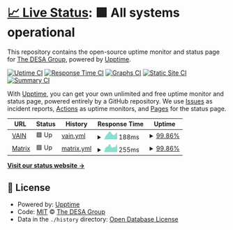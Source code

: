 # [📈 Live Status](https://desa-group.github.io/status): <!--live status--> **🟩 All systems operational**

This repository contains the open-source uptime monitor and status page for [The DESA Group](https://desa-group.github.io/status), powered by [Upptime](https://github.com/upptime/upptime).

[![Uptime CI](https://github.com/desa-group/status/workflows/Uptime%20CI/badge.svg)](https://github.com/desa-group/status/actions?query=workflow%3A%22Uptime+CI%22)
[![Response Time CI](https://github.com/desa-group/status/workflows/Response%20Time%20CI/badge.svg)](https://github.com/desa-group/status/actions?query=workflow%3A%22Response+Time+CI%22)
[![Graphs CI](https://github.com/desa-group/status/workflows/Graphs%20CI/badge.svg)](https://github.com/desa-group/status/actions?query=workflow%3A%22Graphs+CI%22)
[![Static Site CI](https://github.com/desa-group/status/workflows/Static%20Site%20CI/badge.svg)](https://github.com/desa-group/status/actions?query=workflow%3A%22Static+Site+CI%22)
[![Summary CI](https://github.com/desa-group/status/workflows/Summary%20CI/badge.svg)](https://github.com/desa-group/status/actions?query=workflow%3A%22Summary+CI%22)

With [Upptime](https://upptime.js.org), you can get your own unlimited and free uptime monitor and status page, powered entirely by a GitHub repository. We use [Issues](https://github.com/desa-group/status/issues) as incident reports, [Actions](https://github.com/desa-group/status/actions) as uptime monitors, and [Pages](https://desa-group.github.io/status) for the status page.

<!--start: status pages-->
<!-- This summary is generated by Upptime (https://github.com/upptime/upptime) -->
<!-- Do not edit this manually, your changes will be overwritten -->
<!-- prettier-ignore -->
| URL | Status | History | Response Time | Uptime |
| --- | ------ | ------- | ------------- | ------ |
| <img alt="" src="https://favicons.githubusercontent.com/vain.rusz.dev" height="13"> [VAIN](https://vain.rusz.dev) | 🟩 Up | [vain.yml](https://github.com/desa-group/status/commits/HEAD/history/vain.yml) | <details><summary><img alt="Response time graph" src="./graphs/vain/response-time-week.png" height="20"> 188ms</summary><br><a href="https://desa-group.github.io/status/history/vain"><img alt="Response time 197" src="https://img.shields.io/endpoint?url=https%3A%2F%2Fraw.githubusercontent.com%2Fdesa-group%2Fstatus%2FHEAD%2Fapi%2Fvain%2Fresponse-time.json"></a><br><a href="https://desa-group.github.io/status/history/vain"><img alt="24-hour response time 197" src="https://img.shields.io/endpoint?url=https%3A%2F%2Fraw.githubusercontent.com%2Fdesa-group%2Fstatus%2FHEAD%2Fapi%2Fvain%2Fresponse-time-day.json"></a><br><a href="https://desa-group.github.io/status/history/vain"><img alt="7-day response time 188" src="https://img.shields.io/endpoint?url=https%3A%2F%2Fraw.githubusercontent.com%2Fdesa-group%2Fstatus%2FHEAD%2Fapi%2Fvain%2Fresponse-time-week.json"></a><br><a href="https://desa-group.github.io/status/history/vain"><img alt="30-day response time 197" src="https://img.shields.io/endpoint?url=https%3A%2F%2Fraw.githubusercontent.com%2Fdesa-group%2Fstatus%2FHEAD%2Fapi%2Fvain%2Fresponse-time-month.json"></a><br><a href="https://desa-group.github.io/status/history/vain"><img alt="1-year response time 197" src="https://img.shields.io/endpoint?url=https%3A%2F%2Fraw.githubusercontent.com%2Fdesa-group%2Fstatus%2FHEAD%2Fapi%2Fvain%2Fresponse-time-year.json"></a></details> | <details><summary><a href="https://desa-group.github.io/status/history/vain">99.86%</a></summary><a href="https://desa-group.github.io/status/history/vain"><img alt="All-time uptime 99.75%" src="https://img.shields.io/endpoint?url=https%3A%2F%2Fraw.githubusercontent.com%2Fdesa-group%2Fstatus%2FHEAD%2Fapi%2Fvain%2Fuptime.json"></a><br><a href="https://desa-group.github.io/status/history/vain"><img alt="24-hour uptime 99.01%" src="https://img.shields.io/endpoint?url=https%3A%2F%2Fraw.githubusercontent.com%2Fdesa-group%2Fstatus%2FHEAD%2Fapi%2Fvain%2Fuptime-day.json"></a><br><a href="https://desa-group.github.io/status/history/vain"><img alt="7-day uptime 99.86%" src="https://img.shields.io/endpoint?url=https%3A%2F%2Fraw.githubusercontent.com%2Fdesa-group%2Fstatus%2FHEAD%2Fapi%2Fvain%2Fuptime-week.json"></a><br><a href="https://desa-group.github.io/status/history/vain"><img alt="30-day uptime 99.75%" src="https://img.shields.io/endpoint?url=https%3A%2F%2Fraw.githubusercontent.com%2Fdesa-group%2Fstatus%2FHEAD%2Fapi%2Fvain%2Fuptime-month.json"></a><br><a href="https://desa-group.github.io/status/history/vain"><img alt="1-year uptime 99.75%" src="https://img.shields.io/endpoint?url=https%3A%2F%2Fraw.githubusercontent.com%2Fdesa-group%2Fstatus%2FHEAD%2Fapi%2Fvain%2Fuptime-year.json"></a></details>
| <img alt="" src="https://favicons.githubusercontent.com/matrix.rusz.dev" height="13"> [Matrix](https://matrix.rusz.dev) | 🟩 Up | [matrix.yml](https://github.com/desa-group/status/commits/HEAD/history/matrix.yml) | <details><summary><img alt="Response time graph" src="./graphs/matrix/response-time-week.png" height="20"> 255ms</summary><br><a href="https://desa-group.github.io/status/history/matrix"><img alt="Response time 289" src="https://img.shields.io/endpoint?url=https%3A%2F%2Fraw.githubusercontent.com%2Fdesa-group%2Fstatus%2FHEAD%2Fapi%2Fmatrix%2Fresponse-time.json"></a><br><a href="https://desa-group.github.io/status/history/matrix"><img alt="24-hour response time 277" src="https://img.shields.io/endpoint?url=https%3A%2F%2Fraw.githubusercontent.com%2Fdesa-group%2Fstatus%2FHEAD%2Fapi%2Fmatrix%2Fresponse-time-day.json"></a><br><a href="https://desa-group.github.io/status/history/matrix"><img alt="7-day response time 255" src="https://img.shields.io/endpoint?url=https%3A%2F%2Fraw.githubusercontent.com%2Fdesa-group%2Fstatus%2FHEAD%2Fapi%2Fmatrix%2Fresponse-time-week.json"></a><br><a href="https://desa-group.github.io/status/history/matrix"><img alt="30-day response time 289" src="https://img.shields.io/endpoint?url=https%3A%2F%2Fraw.githubusercontent.com%2Fdesa-group%2Fstatus%2FHEAD%2Fapi%2Fmatrix%2Fresponse-time-month.json"></a><br><a href="https://desa-group.github.io/status/history/matrix"><img alt="1-year response time 289" src="https://img.shields.io/endpoint?url=https%3A%2F%2Fraw.githubusercontent.com%2Fdesa-group%2Fstatus%2FHEAD%2Fapi%2Fmatrix%2Fresponse-time-year.json"></a></details> | <details><summary><a href="https://desa-group.github.io/status/history/matrix">99.86%</a></summary><a href="https://desa-group.github.io/status/history/matrix"><img alt="All-time uptime 99.88%" src="https://img.shields.io/endpoint?url=https%3A%2F%2Fraw.githubusercontent.com%2Fdesa-group%2Fstatus%2FHEAD%2Fapi%2Fmatrix%2Fuptime.json"></a><br><a href="https://desa-group.github.io/status/history/matrix"><img alt="24-hour uptime 99.04%" src="https://img.shields.io/endpoint?url=https%3A%2F%2Fraw.githubusercontent.com%2Fdesa-group%2Fstatus%2FHEAD%2Fapi%2Fmatrix%2Fuptime-day.json"></a><br><a href="https://desa-group.github.io/status/history/matrix"><img alt="7-day uptime 99.86%" src="https://img.shields.io/endpoint?url=https%3A%2F%2Fraw.githubusercontent.com%2Fdesa-group%2Fstatus%2FHEAD%2Fapi%2Fmatrix%2Fuptime-week.json"></a><br><a href="https://desa-group.github.io/status/history/matrix"><img alt="30-day uptime 99.88%" src="https://img.shields.io/endpoint?url=https%3A%2F%2Fraw.githubusercontent.com%2Fdesa-group%2Fstatus%2FHEAD%2Fapi%2Fmatrix%2Fuptime-month.json"></a><br><a href="https://desa-group.github.io/status/history/matrix"><img alt="1-year uptime 99.88%" src="https://img.shields.io/endpoint?url=https%3A%2F%2Fraw.githubusercontent.com%2Fdesa-group%2Fstatus%2FHEAD%2Fapi%2Fmatrix%2Fuptime-year.json"></a></details>

<!--end: status pages-->

[**Visit our status website →**](https://desa-group.github.io/status)

## 📄 License

- Powered by: [Upptime](https://github.com/upptime/upptime)
- Code: [MIT](./LICENSE) © [The DESA Group](https://desa-group.github.io/status)
- Data in the `./history` directory: [Open Database License](https://opendatacommons.org/licenses/odbl/1-0/)
